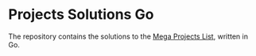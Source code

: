 # Projects Solutions Go
The repository contains the solutions to the [Mega Projects List](https://github.com/karan/Projects), written in Go.
